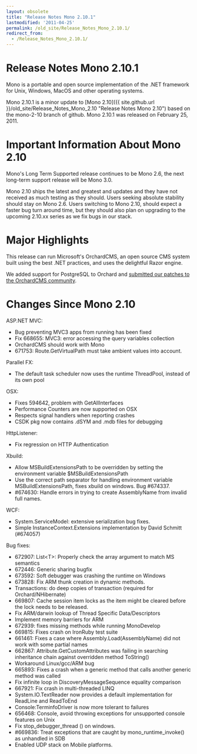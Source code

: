 ```yaml
---
layout: obsolete
title: "Release Notes Mono 2.10.1"
lastmodified: '2011-04-25'
permalink: /old_site/Release_Notes_Mono_2.10.1/
redirect_from:
  - /Release_Notes_Mono_2.10.1/
---
```


Release Notes Mono 2.10.1
=========================

Mono is a portable and open source implementation of the .NET framework for Unix, Windows, MacOS and other operating systems.

Mono 2.10.1 is a minor update to [Mono 2.10]({{ site.github.url }}/old_site/Release_Notes_Mono_2.10 "Release Notes Mono 2.10") based on the mono-2-10 branch of github. Mono 2.10.1 was released on February 25, 2011.

Important Information About Mono 2.10
=====================================

Mono's Long Term Supported release continues to be Mono 2.6, the next long-term support release will be Mono 3.0.

Mono 2.10 ships the latest and greatest and updates and they have not received as much testing as they should. Users seeking absolute stability should stay on Mono 2.6. Users switching to Mono 2.10, should expect a faster bug turn around time, but they should also plan on upgrading to the upcoming 2.10.xx series as we fix bugs in our stack.

Major Highlights
================

This release can run Microsoft's OrchardCMS, an open source CMS system built using the best .NET practices, and uses the delightful Razor engine.

We added support for PostgreSQL to Orchard and [submitted our patches to the OrchardCMS community](http://orchard.codeplex.com/discussions/247340).

Changes Since Mono 2.10
=======================

ASP.NET MVC:

-   Bug preventing MVC3 apps from running has been fixed
-   Fix 668655: MVC3: error accessing the query variables collection
-   OrchardCMS should work with Mono
-   671753: Route.GetVirtualPath must take ambient values into account.

Parallel FX:

-   The default task scheduler now uses the runtime ThreadPool, instead of its own pool

OSX:

-   Fixes 594642, problem with GetAllInterfaces
-   Performance Counters are now supported on OSX
-   Respects signal handlers when reporting crashes
-   CSDK pkg now contains .dSYM and .mdb files for debugging

HttpListener:

-   Fix regression on HTTP Authentication

Xbuild:

-   Allow MSBuildExtensionsPath to be overridden by setting the environment variable \$MSBuildExtensionsPath
-   Use the correct path separator for handling environment variable MSBuildExtensionsPath, fixes xbuild on windows. Bug \#674337.
-   \#674630: Handle errors in trying to create AssemblyName from invalid full names.

WCF:

-   System.ServiceModel: extensive serialization bug fixes.
-   Simple InstanceContext.Extensions implementation by David Schmitt (\#674057)

Bug fixes:

-   672907: List\<T\>: Properly check the array argument to match MS semantics
-   672446: Generic sharing bugfix
-   673592: Soft debugger was crashing the runtime on Windows
-   673828: Fix ARM thunk creation in dynamic methods.
-   Transactions: do deep copies of transaction (required for Orchard/NHibernate)
-   669807: Cache session item locks as the item might be cleared before the lock needs to be released.
-   Fix ARM/darwin lookup of Thread Specific Data/Descriptors
-   Implement memory barriers for ARM
-   672939: fixes missing methods while running MonoDevelop
-   669815: Fixes crash on IronRuby test suite
-   661461: Fixes a case where Assembly.Load(AssemblyName) did not work with some partial names
-   662867: Attribute.GetCustomAttributes was failing in searching inheritance chain against overridden method ToString()
-   Workaround Linux/gcc/ARM bug
-   665893: Fixes a crash when a generic method that calls another generic method was called
-   Fix infinite loop in DiscoveryMessageSequence equality comparison
-   667921: Fix crash in multi-threaded LINQ
-   System.IO.TextReader now provides a default implementation for ReadLine and ReadToEnd
-   Console:TerminfoDriver is now more tolerant to failures
-   656468: Console, avoid throwing exceptions for unsupported console features on Unix
-   Fix stop\_debugger\_thread () on windows.
-   \#669836: Treat exceptions that are caught by mono\_runtime\_invoke() as unhandled in SDB
-   Enabled UDP stack on Mobile platforms.


